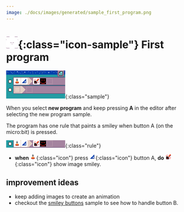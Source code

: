 ```yaml
---
image: ./docs/images/generated/sample_first_program.png
---
```


# ![new program](../images/generated/icon_new_program.png){:class="icon-sample"} First program

![First MicroCode program](../images/generated/sample_first_program.png){:class="sample"}

When you select **new program** and keep pressing **A**
in the editor after selecting the new program sample.

The program has one rule that paints a smiley when button A (on the micro:bit) is pressed.

![when button A press, show smiley rule](../images/generated/sample_first_program_page_1_rule_1.png){:class="rule"}

-   **when** ![press](../images/generated/icon_S2.png){:class="icon"} press ![button A](../images/generated/icon_F3.png){:class="icon"} button A, **do** ![screen](../images/generated/icon_A5.png){:class="icon"} show image smiley.

## improvement ideas

-   keep adding images to create an animation
-   checkout the [smiley buttons](#smiley-buttons) sample to see how to handle button B.

